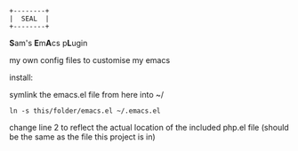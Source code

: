 ```
+--------+
|  SEAL  |
+--------+
```
**S**am's **E**m**A**cs p**L**ugin

my own config files to customise my emacs

install:

symlink the emacs.el file from here into ~/

`ln -s this/folder/emacs.el ~/.emacs.el`

change line 2 to reflect the actual location of the included php.el file (should be the same as the file this project is in)
